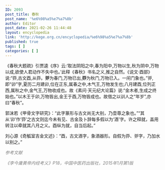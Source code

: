 ```yaml
---
ID: 2093
post_title: 春秋
post_name: '%e6%98%a5%e7%a7%8b'
author: Editor
post_date: 2021-02-26 11:44:48
layout: encyclopedia
link: 'http://kege.org.cn/encyclopedia/%e6%98%a5%e7%a7%8b'
published: true
tags: [ ]
categories: [ ]
---
```

《春秋大题疏》引贾逵《序》云:‘取法阴阳之中,春为阳中,万物以生,秋为阴中,万物以成,欲使人君动作不失中也。’此释《春秋》书名之义,推之自然。《说文·酉部》说:“丣,古文酉,从丣。<strong>戼</strong>为春门,万物已出,<strong>丣</strong>为秋门,万物已入。一闬门象也。”戼,即“卯”字,夏历二月建卯,位在正东,属春之中,木气王,万物发生也;八月建酉,位列正西,属秋之中,金气王,万物收成也。故《素问·天元纪大论篇》说:“金木者,生成之终始也。”以木王于卯,万物皆出,金王于酉,万物皆成也。故借之以训人之“年岁”,亦曰“春秋”。

郭沫若《甲骨文字研究》：“此字篆形与古文尚无大别，乃壶尊之象也。”“其从‘卯’作‘丣’之古文则迄今未有见、古金及卜辞每多假以为‘酒’字。许之释就，盖用转注以牵就其八月之义。酉纵为就，自当后起。”

刘心源《奇觚室吉金文述》：“酉，古文酒字，象酒器形。自假为丣、戼字，乃加水以别之。”

<span style="color: #808080;"><em>参考文献</em></span>

<span style="color: #808080;"><em>《李今庸黄帝内经考义》P18，中国中医药出版社，2015年1月第1版</em></span>